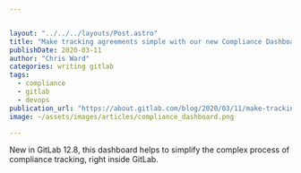 ```yaml
---


layout: "../../../layouts/Post.astro"
title: "Make tracking agreements simple with our new Compliance Dashboard"
publishDate: 2020-03-11
author: "Chris Ward"
categories: writing gitlab
tags: 
  - compliance
  - gitlab
  - devops
publication_url: "https://about.gitlab.com/blog/2020/03/11/make-tracking-agreements-simple-compliance-dashboard/"
image: ~/assets/images/articles/compliance_dashboard.png

---
```

New in GitLab 12.8, this dashboard helps to simplify the complex process of compliance tracking, right inside GitLab.